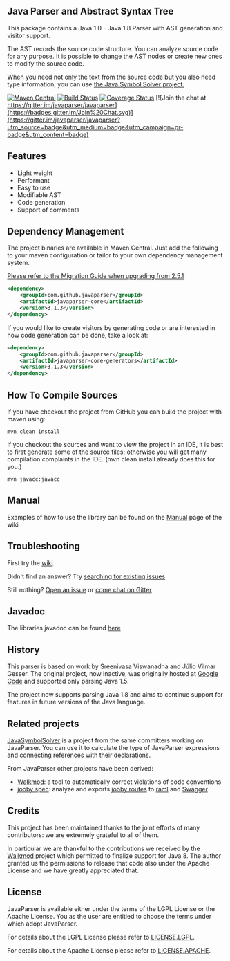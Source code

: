 ## Java Parser and Abstract Syntax Tree

This package contains a Java 1.0 - Java 1.8 Parser with AST generation and visitor support.

The AST records the source code structure.
You can analyze source code for any purpose.
It is possible to change the AST nodes or create new ones to modify the source code.

When you need not only the text from the source code but you also need type information,
you can use [the Java Symbol Solver project.](https://github.com/javaparser/javasymbolsolver)

[![Maven Central](https://img.shields.io/maven-central/v/com.github.javaparser/javaparser-core.svg)](http://search.maven.org/#search%7Cgav%7C1%7Cg%3A%22com.github.javaparser%22%20AND%20a%3A%22javaparser-core%22)
[![Build Status](https://travis-ci.org/javaparser/javaparser.svg?branch=master)](https://travis-ci.org/javaparser/javaparser)
[![Coverage Status](https://coveralls.io/repos/javaparser/javaparser/badge.svg?branch=master&service=github)](https://coveralls.io/github/javaparser/javaparser?branch=master)
[![Join the chat at https://gitter.im/javaparser/javaparser](https://badges.gitter.im/Join%20Chat.svg)](https://gitter.im/javaparser/javaparser?utm_source=badge&utm_medium=badge&utm_campaign=pr-badge&utm_content=badge)

## Features

*   Light weight
*   Performant
*   Easy to use
*   Modifiable AST
*   Code generation
*   Support of comments

## Dependency Management

The project binaries are available in Maven Central.  Just add the following to your maven configuration or tailor to your own dependency management system.

[Please refer to the Migration Guide when upgrading from 2.5.1](https://github.com/javaparser/javaparser/wiki/Migration-Guide)
```xml
<dependency>
    <groupId>com.github.javaparser</groupId>
    <artifactId>javaparser-core</artifactId>
    <version>3.1.3</version>
</dependency>
```

If you would like to create visitors by generating code or are interested in how code generation can be done, take a look at:
```xml
<dependency>
    <groupId>com.github.javaparser</groupId>
    <artifactId>javaparser-core-generators</artifactId>
    <version>3.1.3</version>
</dependency>
```

## How To Compile Sources

If you have checkout the project from GitHub you can build the project with maven using:

```
mvn clean install
```

If you checkout the sources and want to view the project in an IDE, it is best to first generate some of the source files; otherwise you will get many compilation complaints in the IDE. (mvn clean install already does this for you.)

```
mvn javacc:javacc
```

## Manual

Examples of how to use the library can be found on the [Manual](https://github.com/javaparser/javaparser/wiki/Manual) page of the wiki

## Troubleshooting

First try the [wiki](https://github.com/javaparser/javaparser/wiki).

Didn't find an answer? Try [searching for existing issues](https://github.com/javaparser/javaparser/issues?utf8=%E2%9C%93&q=is%3Aissue%20)

Still nothing? [Open an issue](https://github.com/javaparser/javaparser/issues/new) or [come chat on Gitter](https://gitter.im/javaparser/javaparser)

## Javadoc

The libraries javadoc can be found [here](http://www.javadoc.io/doc/com.github.javaparser/javaparser-core/)

## History

This parser is based on work by Sreenivasa Viswanadha and Júlio Vilmar Gesser. The original project, now inactive, was originally hosted at [Google Code](http://code.google.com/p/javaparser/) and supported only parsing Java 1.5.

The project now supports parsing Java 1.8 and aims to continue support for features in future versions of the Java language.

## Related projects

[JavaSymbolSolver](https://github.com/javaparser/javasymbolsolver) is a project from the same committers working on JavaParser.
You can use it to calculate the type of JavaParser expressions and connecting references with their declarations. 

From JavaParser other projects have been derived:

* [Walkmod](http://walkmod.com/): a tool to automatically correct violations of code conventions
* [jooby spec](http://jooby.org/doc/spec): analyze and exports [jooby routes](http://jooby.org) to [raml](http://raml.org) and [Swagger](http://swagger.io)

## Credits

This project has been maintained thanks to the joint efforts of many contributors: we are extremely grateful to all of them.

In particular we are thankful to the contributions we received by the [Walkmod](http://walkmod.com/) project which permitted to finalize support for Java 8. The author granted us the permissions to release that code also under the Apache License and we have greatly appreciated that.

## License

JavaParser is available either under the terms of the LGPL License or the Apache License. You as the user are entitled to choose the terms under which adopt JavaParser.

For details about the LGPL License please refer to [LICENSE.LGPL](ttps://github.com/javaparser/javaparser/blob/master/LICENSE.LGPL).

For details about the Apache License please refer to [LICENSE.APACHE](ttps://github.com/javaparser/javaparser/blob/master/LICENSE.APACHE).
